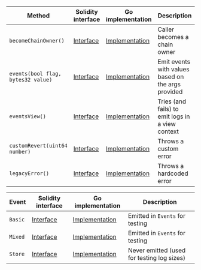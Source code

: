 <table>
  <thead>
    <tr>
      <th>Method</th>
      <th>Solidity interface</th>
      <th>Go implementation</th>
      <th>Description</th>
    </tr>
  </thead>
  <tbody>
    <tr>
      <td>
        <code>becomeChainOwner()</code>
      </td>
      <td>
        <a
          href="https://github.com/OffchainLabs/nitro-contracts/blob/0a149d2af9aee566c4abf493479ec15e5fc32d98/src/precompiles/ArbDebug.sol#L13"
          target="_blank"
        >
          Interface
        </a>
      </td>
      <td>
        <a
          href="https://github.com/OffchainLabs/nitro/blob/v2.2.4/precompiles/ArbDebug.go#L55"
          target="_blank"
        >
          Implementation
        </a>
      </td>
      <td>Caller becomes a chain owner</td>
    </tr>
    <tr>
      <td>
        <code>events(bool flag, bytes32 value)</code>
      </td>
      <td>
        <a
          href="https://github.com/OffchainLabs/nitro-contracts/blob/0a149d2af9aee566c4abf493479ec15e5fc32d98/src/precompiles/ArbDebug.sol#L16"
          target="_blank"
        >
          Interface
        </a>
      </td>
      <td>
        <a
          href="https://github.com/OffchainLabs/nitro/blob/v2.2.4/precompiles/ArbDebug.go#L27"
          target="_blank"
        >
          Implementation
        </a>
      </td>
      <td>Emit events with values based on the args provided</td>
    </tr>
    <tr>
      <td>
        <code>eventsView()</code>
      </td>
      <td>
        <a
          href="https://github.com/OffchainLabs/nitro-contracts/blob/0a149d2af9aee566c4abf493479ec15e5fc32d98/src/precompiles/ArbDebug.sol#L19"
          target="_blank"
        >
          Interface
        </a>
      </td>
      <td>
        <a
          href="https://github.com/OffchainLabs/nitro/blob/v2.2.4/precompiles/ArbDebug.go#L45"
          target="_blank"
        >
          Implementation
        </a>
      </td>
      <td>Tries (and fails) to emit logs in a view context</td>
    </tr>
    <tr>
      <td>
        <code>customRevert(uint64 number)</code>
      </td>
      <td>
        <a
          href="https://github.com/OffchainLabs/nitro-contracts/blob/0a149d2af9aee566c4abf493479ec15e5fc32d98/src/precompiles/ArbDebug.sol#L38"
          target="_blank"
        >
          Interface
        </a>
      </td>
      <td>
        <a
          href="https://github.com/OffchainLabs/nitro/blob/v2.2.4/precompiles/ArbDebug.go#L50"
          target="_blank"
        >
          Implementation
        </a>
      </td>
      <td>Throws a custom error</td>
    </tr>
    <tr>
      <td>
        <code>legacyError()</code>
      </td>
      <td>
        <a
          href="https://github.com/OffchainLabs/nitro-contracts/blob/0a149d2af9aee566c4abf493479ec15e5fc32d98/src/precompiles/ArbDebug.sol#L40"
          target="_blank"
        >
          Interface
        </a>
      </td>
      <td>
        <a
          href="https://github.com/OffchainLabs/nitro/blob/v2.2.4/precompiles/ArbDebug.go#L59"
          target="_blank"
        >
          Implementation
        </a>
      </td>
      <td>Throws a hardcoded error</td>
    </tr>
  </tbody>
</table>
<table>
  <thead>
    <tr>
      <th>Event</th>
      <th>Solidity interface</th>
      <th>Go implementation</th>
      <th>Description</th>
    </tr>
  </thead>
  <tbody>
    <tr>
      <td>
        <code>Basic</code>
      </td>
      <td>
        <a
          href="https://github.com/OffchainLabs/nitro-contracts/blob/0a149d2af9aee566c4abf493479ec15e5fc32d98/src/precompiles/ArbDebug.sol#L22"
          target="_blank"
        >
          Interface
        </a>
      </td>
      <td>
        <a
          href="https://github.com/OffchainLabs/nitro/blob/v2.2.4/precompiles/ArbDebug.go#L32"
          target="_blank"
        >
          Implementation
        </a>
      </td>
      <td>
        Emitted in <code>Events</code> for testing
      </td>
    </tr>
    <tr>
      <td>
        <code>Mixed</code>
      </td>
      <td>
        <a
          href="https://github.com/OffchainLabs/nitro-contracts/blob/0a149d2af9aee566c4abf493479ec15e5fc32d98/src/precompiles/ArbDebug.sol#L23"
          target="_blank"
        >
          Interface
        </a>
      </td>
      <td>
        <a
          href="https://github.com/OffchainLabs/nitro/blob/v2.2.4/precompiles/ArbDebug.go#L37"
          target="_blank"
        >
          Implementation
        </a>
      </td>
      <td>
        Emitted in <code>Events</code> for testing
      </td>
    </tr>
    <tr>
      <td>
        <code>Store</code>
      </td>
      <td>
        <a
          href="https://github.com/OffchainLabs/nitro-contracts/blob/0a149d2af9aee566c4abf493479ec15e5fc32d98/src/precompiles/ArbDebug.sol#L30"
          target="_blank"
        >
          Interface
        </a>
      </td>
      <td>
        <a
          href="https://github.com/OffchainLabs/nitro/blob/v2.2.4/precompiles/ArbDebug.go#L0"
          target="_blank"
        >
          Implementation
        </a>
      </td>
      <td>Never emitted (used for testing log sizes)</td>
    </tr>
  </tbody>
</table>
